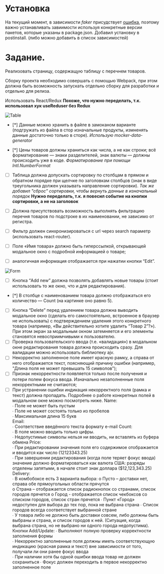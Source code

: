 # Установка
На текущий момент, в зависимости *faker* приcудствует [ошибка](https://github.com/Marak/faker.js/issues/1093), поэтому важно устанавливать завиимости используя конкретные версии пакетов, которые указаны в package.json. Добавил установку в postinstall. (либо можно добавить в список зависимостей)

# Задание.

Реализовать страницу, содержащую таблицу с перечнем товаров.

Сборку проекта необходимо совершать с помощью Webpack, при этом должна быть возможность запускать отдельно сборку для разработки и отдельно для релиза.

Использовать React/Redux
**Похоже, что нужно переделать, т.к. использовал хук useReduser без Redux**

![Table](https://i.imgur.com/ZOunZ2A.png)

- [*] Данные можно хранить в файле в замоканом варианте (подгружать из файла в стор изначальные продукты, измненять данные достаточно только в сторе).
  _Использую mocker-data-generator_

- [*] Цены товаров должны храниться как числа, а не как строки; всё форматирование — знаки разделителей, знак валюты — должны происходить уже в коде.
  _Форматирование при помощи Intl.NumberFormat_

* [ ] Таблица должна допускать сортировку по столбцам в прямом и обратном порядке при щелчке по заголовкам столбцов (знак в виде треугольника должен указывать направление сортировки).
      _Так же добавил "сброс" сортировки, чтобы вернуть данные в изначальный порядок_
      **Нужно переделать, т.к. я повесил событие на кнопки сортировки, а не на заголовок**

* [ ] Должна присутствовать возможность выполнять фильтрацию перечня товаров по подстроке в их наименовании, не зависимо от регистра.

* [ ] Фильтр должен синхронизироваться с url через search параметр (использовать react-router).

* [ ] Поле «Имя товара» должно быть гиперссылкой, открывающей модальное окно с подробной информацией о товаре;
* [ ] аналогичная информация отображается при нажатии кнопки “Edit”.

![Form](https://i.imgur.com/nIs7kng.png)

- [ ] Кнопка “Add new” должна позволять добавлять новые товары (стоит использовать то же окно, что и для редактирования).
- [*] В столбце с наименованием товара должно отображаться его количество — Count (на картинке оно равно 5).
- [ ] Кнопка “Delete” перед удалением товара должна выводить модальное окно (сделать его самостоятельно, встроенное в браузер не использовать) с подтверждением удаления этого конкретного товара (например, «Вы действительно хотите удалить “Товар 2”?»). При этом экран за модальным окном затемняется и его элементы становятся невосприимчивыми к пользователю.
- [ ] Проверка пользовательского ввода (т.е. «валидация») в модальном окне редактирования товара должна происходить сразу. Для валидации можно использовать библиотеку ajv.
- [ ] Некорректно заполненное поле имеет красную рамку, а справа от него отображается текст, поясняющий причину ошибки (например, "Длина поля не может превышать 15 символов");
- [ ] Признак некорректности появляется только после получения и потери полем фокуса ввода. Изначально незаполненные поля некорректными не считаются;
- [ ] При устранении ошибки индикация некорректного поля (рамка и текст) должна пропадать. Подробнее о работе конкретных полей в модальном окне можно посмотреть ниже. Name:  
       ∙ Поле не может быть пустым  
       ∙ Поле не может состоять только из пробелов  
       ∙ Максимальная длина 15 букв  
       Email:  
       ∙ Соответствие введённого текста формату e-mail
      Count:  
       ∙ В поле можно вводить только цифры.  
       ∙ Недопустимые символы нельзя ни вводить, ни вставлять из буфера обмена Price:  
       ∙ При редактировании значения поля его содержимое отображается и вводится как число (12123343.25)  
       ∙ При завершении редактирования (когда поле теряет фокус ввода) значение должно форматироваться как валюта США: разряды отделены запятыми, в начале стоит знак доллара (\$12,123,343.25)  
       Delivery:  
       ∙ В комбобоксе есть 3 варианта выбора:
      o Пусто – доставки нет, справа обе прямоугольных области прячутся  
       o Страна – отображается список радиокнопок со странами, список городов прячется o Город - отображается список чекбоксов со списком городов, список стран прячется ∙ Пункт «Город» недоступен для выбора до тех пор, пока не выбрана страна ∙ Список городов всегда соответствует выбранной стране  
       ∙ У товара либо не должно быть доставки совсем, либо должны быть выбраны и страна, и список городов к ней. (Ситуация, когда выбрана страна, но не выбрано ни одного города недопустима).
      Кнопки Add/Update:
      ∙ Выполняют полную проверку корректности заполнения формы  
       ∙ Некорректно заполненные поля должны иметь соответствующую индикацию (красная рамка и текст) вне зависимости от того, получали ли они ранее фокус ввода  
       ∙ При наличии хотя бы одной ошибки ввода товар не должен сохраниться ∙ Фокус должен переходить в первое некорректно заполненное поле
